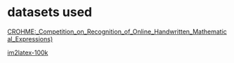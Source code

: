 # datasets used

[CROHME:\_Competition_on_Recognition_of_Online_Handwritten_Mathematical_Expressions)](http://www.iapr-tc11.org/mediawiki/index.php/)

[im2latex-100k](https://www.kaggle.com/datasets/shahrukhkhan/im2latex100k)
